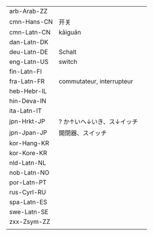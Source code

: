 | | | |
|-|-|-|
| arb-Arab-ZZ |  |  |
| cmn-Hans-CN | 开关 |  |
| cmn-Latn-CN | kāiguān |  |
| dan-Latn-DK |  |  |
| deu-Latn-DE | Schalt |  |
| eng-Latn-US | switch |  |
| fin-Latn-FI |  |  |
| fra-Latn-FR | commutateur, interrupteur |  |
| heb-Hebr-IL |  |  |
| hin-Deva-IN |  |  |
| ita-Latn-IT |  |  |
| jpn-Hrkt-JP | ? か↑いへ↓いき、ス↓イッチ |  |
| jpn-Jpan-JP | 開閉器、スイッチ |  |
| kor-Hang-KR |  |  |
| kor-Kore-KR |  |  |
| nld-Latn-NL |  |  |
| nob-Latn-NO |  |  |
| por-Latn-PT |  |  |
| rus-Cyrl-RU |  |  |
| spa-Latn-ES |  |  |
| swe-Latn-SE |  |  |
| zxx-Zsym-ZZ |  |  |
|  |  |  |
